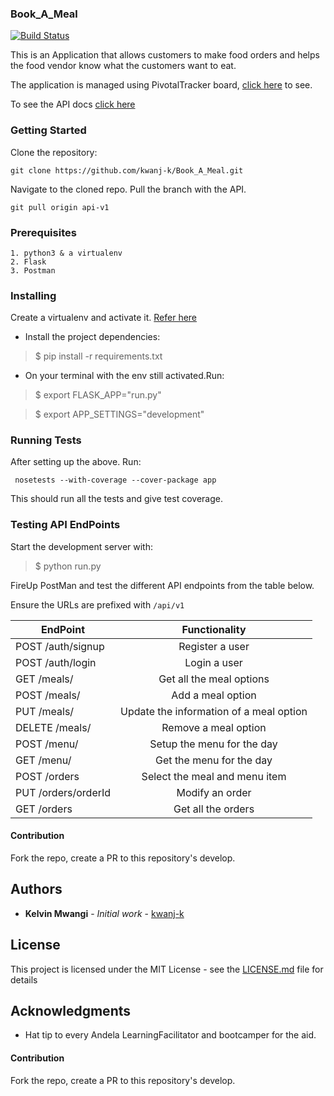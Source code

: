 ### Book_A_Meal
[![Build Status](https://travis-ci.org/kwanj-k/Book_A_Meal.svg?branch=develop)](https://travis-ci.org/kwanj-k/Book_A_Meal)

This is an Application that allows customers to make food orders and helps the food vendor know what the customers want to eat.

The application is managed using PivotalTracker board, [click here](https://www.pivotaltracker.com/n/projects/2165483) to see.

To see the API docs [click here](https://app.apiary.io/bookameal6/)
### Getting Started 

Clone the repository: 

```git clone https://github.com/kwanj-k/Book_A_Meal.git```

Navigate to the cloned repo. 
Pull the branch with the API.

```git pull origin api-v1```

### Prerequisites

```
1. python3 & a virtualenv
2. Flask
3. Postman
```

### Installing
Create a virtualenv and activate it. [Refer here](https://docs.python.org/3/tutorial/venv.html)
- Install the project dependencies:
> $ pip install -r requirements.txt
- On your terminal with the env still activated.Run:
> $ export FLASK_APP="run.py"

> $ export APP_SETTINGS="development"

### Running Tests

After setting up the above. Run:

``` nosetests --with-coverage --cover-package app```

This should run all the tests and give test coverage.  

### Testing API EndPoints
Start the development server with:
> $ python run.py

FireUp PostMan and test the different API endpoints from the table below. 

Ensure the URLs are prefixed with ``` /api/v1 ```


| EndPoint                       | Functionality                           | 
| -------------------------------|:---------------------------------------:|
| POST     /auth/signup          | Register a user                         | 
| POST     /auth/login           | Login a user                            |
| GET      /meals/               | Get all the meal options                |
| POST     /meals/               | Add a meal option                       | 
| PUT      /meals/<mealId>       | Update the information of a meal option |
| DELETE   /meals/<mealId>       | Remove a meal option                    |
| POST     /menu/                | Setup the menu for the day              | 
| GET      /menu/                | Get the menu for the day                |
| POST     /orders               | Select the meal and menu item           |
| PUT      /orders/orderId       | Modify an order                         | 
| GET      /orders               | Get all the orders                      |


#### Contribution
Fork the repo, create a PR to this repository's develop.

## Authors

* **Kelvin Mwangi** - *Initial work* - [kwanj-k](https://github.com/kwanj-k)

## License

This project is licensed under the MIT License - see the [LICENSE.md](LICENSE.md) file for details

## Acknowledgments

* Hat tip to every Andela LearningFacilitator and bootcamper for the aid.
#### Contribution
Fork the repo, create a PR to this repository's develop.
